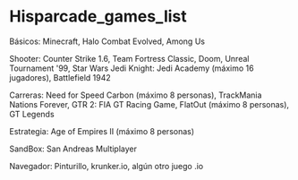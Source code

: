 # Hisparcade_games_list

Básicos: Minecraft, Halo Combat Evolved, Among Us

Shooter: Counter Strike 1.6, Team Fortress Classic, Doom, Unreal Tournament '99, Star Wars Jedi Knight: Jedi Academy (máximo 16 jugadores), Battlefield 1942

Carreras: Need for Speed Carbon (máximo 8 personas), TrackMania Nations Forever, GTR 2: FIA GT Racing Game, FlatOut (máximo 8 personas), GT Legends

Estrategia: Age of Empires II (máximo 8 personas)

SandBox: San Andreas Multiplayer

Navegador: Pinturillo, krunker.io, algún otro juego .io
